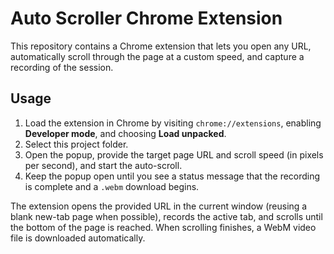 # Auto Scroller Chrome Extension

This repository contains a Chrome extension that lets you open any URL, automatically scroll through the page at a custom speed, and capture a recording of the session.

## Usage

1. Load the extension in Chrome by visiting `chrome://extensions`, enabling **Developer mode**, and choosing **Load unpacked**.
2. Select this project folder.
3. Open the popup, provide the target page URL and scroll speed (in pixels per second), and start the auto-scroll.
4. Keep the popup open until you see a status message that the recording is complete and a `.webm` download begins.

The extension opens the provided URL in the current window (reusing a blank new-tab page when possible), records the active tab, and scrolls until the bottom of the page is reached. When scrolling finishes, a WebM video file is downloaded automatically.
